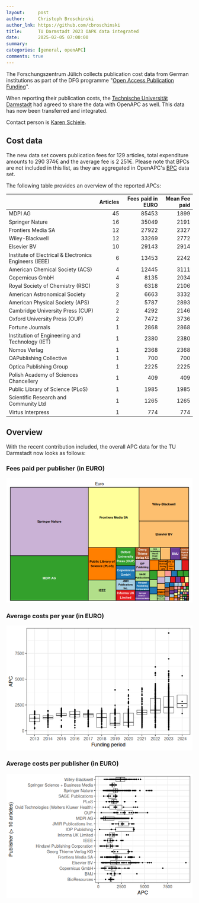 ```yaml
---
layout:     post
author:     Christoph Broschinski
author_lnk: https://github.com/cbroschinski
title:      TU Darmstadt 2023 OAPK data integrated
date:       2025-02-05 07:00:00
summary:    
categories: [general, openAPC]
comments: true
---
```





The Forschungszentrum Jülich collects publication cost data from German institutions as part of the DFG programme "[Open Access Publication Funding](https://www.fz-juelich.de/en/zb/open-science/open-access/monitoring-dfg-oa-publication-funding)".

When reporting their publication costs, the [Technische Universität Darmstadt](https://www.tu-darmstadt.de/index.en.jsp) had agreed to share the data with OpenAPC as well. This data has now been transferred and integrated.

Contact person is [Karen Schiele](mailto:oa-fonds@ulb.tu-darmstadt.de).

## Cost data



The new data set covers publication fees for 129 articles, total expenditure amounts to 290 374€ and the average fee is 2 251€. Please note that BPCs are not included in this list, as they are aggregated in OpenAPC's [BPC](https://github.com/OpenAPC/openapc-de/blob/master/data/bpc.csv) data set.

The following table provides an overview of the reported APCs: 




|                                                       | Articles| Fees paid in EURO| Mean Fee paid|
|:------------------------------------------------------|--------:|-----------------:|-------------:|
|MDPI AG                                                |       45|             85453|          1899|
|Springer Nature                                        |       16|             35049|          2191|
|Frontiers Media SA                                     |       12|             27922|          2327|
|Wiley-Blackwell                                        |       12|             33269|          2772|
|Elsevier BV                                            |       10|             29143|          2914|
|Institute of Electrical & Electronics Engineers (IEEE) |        6|             13453|          2242|
|American Chemical Society (ACS)                        |        4|             12445|          3111|
|Copernicus GmbH                                        |        4|              8135|          2034|
|Royal Society of Chemistry (RSC)                       |        3|              6318|          2106|
|American Astronomical Society                          |        2|              6663|          3332|
|American Physical Society (APS)                        |        2|              5787|          2893|
|Cambridge University Press (CUP)                       |        2|              4292|          2146|
|Oxford University Press (OUP)                          |        2|              7472|          3736|
|Fortune Journals                                       |        1|              2868|          2868|
|Institution of Engineering and Technology (IET)        |        1|              2380|          2380|
|Nomos Verlag                                           |        1|              2368|          2368|
|OAPublishing Collective                                |        1|               700|           700|
|Optica Publishing Group                                |        1|              2225|          2225|
|Polish Academy of Sciences Chancellery                 |        1|               409|           409|
|Public Library of Science (PLoS)                       |        1|              1985|          1985|
|Scientific Research and Community Ltd                  |        1|              1265|          1265|
|Virtus Interpress                                      |        1|               774|           774|



## Overview

With the recent contribution included, the overall APC data for the TU Darmstadt now looks as follows:

### Fees paid per publisher (in EURO)

![plot of chunk tree_darmstadt_2025_02_05_full](/figure/tree_darmstadt_2025_02_05_full-1.png)

###  Average costs per year (in EURO)

![plot of chunk box_darmstadt_2025_02_05_year_full](/figure/box_darmstadt_2025_02_05_year_full-1.png)

###  Average costs per publisher (in EURO)

![plot of chunk box_darmstadt_2025_02_05_publisher_full](/figure/box_darmstadt_2025_02_05_publisher_full-1.png)

